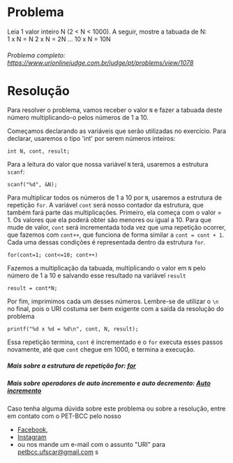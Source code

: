 # Problema

Leia 1 valor inteiro N (2 < N < 1000). A seguir, mostre a tabuada de N:      
1 x N = N      2 x N = 2N        ...       10 x N = 10N

###### Problema completo: https://www.urionlinejudge.com.br/judge/pt/problems/view/1078

# Resolução

Para resolver o problema, vamos receber o valor `N` e fazer a tabuada deste número multiplicando-o pelos números de 1 a 10.
	
Começamos declarando as variáveis que serão utilizadas no exercício.
Para declarar, usaremos o tipo 'int' por serem números inteiros:

	int N, cont, result;

Para a leitura do valor que nossa variável `N` terá, usaremos a estrutura `scanf`:

    scanf("%d", &N);

Para multiplicar todos os números de 1 a 10 por `N`, usaremos a estrutura de repetição `for`.
A variável `cont` será nosso contador da estrutura, que também fará parte das multiplicações. 
Primeiro, ela começa com o valor = 1. Os valores que ela poderá obter são menores ou igual a 10. Para que mude de valor, `cont` será incrementada toda vez que uma repetição ocorrer, que fazemos com `cont++`, que funciona de forma similar a `cont = cont + 1`. Cada uma dessas condições é representada dentro da estrutura `for`.

	for(cont=1; cont<=10; cont++)

Fazemos a multiplicação da tabuada, multiplicando o valor em `N` pelo número de 1 a 10 e salvando esse resultado na variável `result`

	result = cont*N;

Por fim, imprimimos cada um desses números. Lembre-se de utilizar o `\n` no final, pois o URI costuma ser bem exigente com a saída da resolução do problema

	printf("%d x %d = %d\n", cont, N, result);

Essa repetição termina, `cont` é incrementado e o `for` executa esses passos novamente, até que `cont` chegue em 1000, e termina a execução.


##### Mais sobre a estrutura de repetição for: [for](http://linguagemc.com.br/a-estrutura-de-repeticao-for-em-c/)
##### Mais sobre operadores de auto incremento e auto decremento: [Auto incremento](http://linguagemc.com.br/operadores-de-auto-incremento-e-auto-decremento/)


Caso tenha alguma dúvida sobre este problema ou sobre a resolução, entre em contato com o PET-BCC pelo nosso
* [Facebook](https://www.facebook.com/petbcc/),
* [Instagram](https://www.instagram.com/petbcc.ufscar/)
* ou nos mande um e-mail com o assunto "URI" para  petbcc.ufscar@gmail.com
s